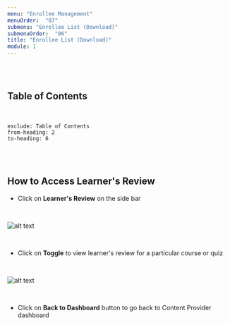 ```yaml
---
menu: "Enrollee Management"
menuOrder:  "07"
submenu: "Enrollee List (Download)"
submenuOrder:  "06"
title: "Enrollee List (Download)"
module: 1
---
```


<br />
<br />

## Table of Contents

<br />

```toc
exclude: Table of Contents
from-heading: 2
to-heading: 6
```

<br />
<br />

## How to Access Learner's Review

* Click on **Learner's Review** on the side bar

<br />

  ![alt text](/images/Learner'sReview.png "Title")

<br>

* Click on **Toggle** to view learner's review for a particular course or quiz
<br>

![alt text](/images/LRToggle.png "Title")

<br />

* Click on **Back to Dashboard** button to go back to Content Provider dashboard